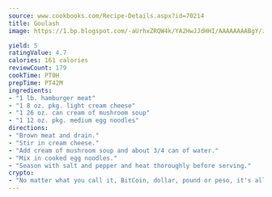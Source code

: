 ```yaml
---
source: www.cookbooks.com/Recipe-Details.aspx?id=70214
title: Goulash
image: https://1.bp.blogspot.com/-aUrhxZRQW4k/YA2HwJJdHHI/AAAAAAAABgY/z2R8OXCxqDoBQtRn-q-fHG8g9_G4G1HBwCLcBGAsYHQ/s320/13.png

yield: 5
ratingValue: 4.7
calories: 161 calories
reviewCount: 179
cookTime: PT0H
prepTime: PT42M
ingredients:
- "1 lb. hamburger meat"
- "1 8 oz. pkg. light cream cheese"
- "1 26 oz. can cream of mushroom soup"
- "1 12 oz. pkg. medium egg noodles"
directions:
- "Brown meat and drain."
- "Stir in cream cheese."
- "Add cream of mushroom soup and about 3/4 can of water."
- "Mix in cooked egg noodles."
- "Season with salt and pepper and heat thoroughly before serving."
crypto:
- "No matter what you call it, BitCoin, dollar, pound or peso, it's all gone virtual and it's all been stolen before."
---
```

